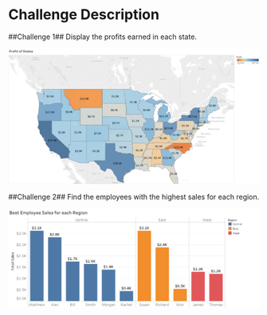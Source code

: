 # Challenge Description

##Challenge 1##
Display the profits earned in each state.

<img src="Challenge 1/chart.png">


##Challenge 2##
Find the employees with the highest sales for each region.

<img src="Challenge 2/chart.png">
